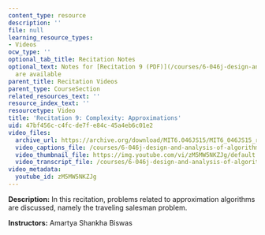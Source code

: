 ```yaml
---
content_type: resource
description: ''
file: null
learning_resource_types:
- Videos
ocw_type: ''
optional_tab_title: Recitation Notes
optional_text: Notes for [Recitation 9 (PDF)](/courses/6-046j-design-and-analysis-of-algorithms-spring-2015/resources/mit6_046js15_recitation9)
  are available
parent_title: Recitation Videos
parent_type: CourseSection
related_resources_text: ''
resource_index_text: ''
resourcetype: Video
title: 'Recitation 9: Complexity: Approximations'
uid: 47bf456c-c4fc-de7f-e84c-45a4eb6c01e2
video_files:
  archive_url: https://archive.org/download/MIT6.046JS15/MIT6_046JS15_rec09_300k.mp4
  video_captions_file: /courses/6-046j-design-and-analysis-of-algorithms-spring-2015/66388ec50c215cada1e6dd574995821d_zM5MW5NKZJg.vtt
  video_thumbnail_file: https://img.youtube.com/vi/zM5MW5NKZJg/default.jpg
  video_transcript_file: /courses/6-046j-design-and-analysis-of-algorithms-spring-2015/c42c33c495bf76b56e4056991bf2908c_zM5MW5NKZJg.pdf
video_metadata:
  youtube_id: zM5MW5NKZJg
---
```


**Description:** In this recitation, problems related to approximation algorithms are discussed, namely the traveling salesman problem.

**Instructors:** Amartya Shankha Biswas